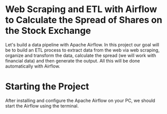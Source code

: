 # Web Scraping and ETL with Airflow to Calculate the Spread of Shares on the Stock Exchange

Let's build a data pipeline with Apache Airflow. 
In this project our goal will be to build an ETL process to extract data from the web via web scraping, organize and transform the data, calculate the spread (we will work with financial data) and then generate the output. 
All this will be done automatically with Airflow.

# Starting the Project

After installing and configure the Apache Airflow on your PC, we should start the Airflow using the terminal. 

